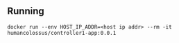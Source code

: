 ## Running

`docker run --env HOST_IP_ADDR=<host ip addr> --rm -it humancolossus/controller1-app:0.0.1`
